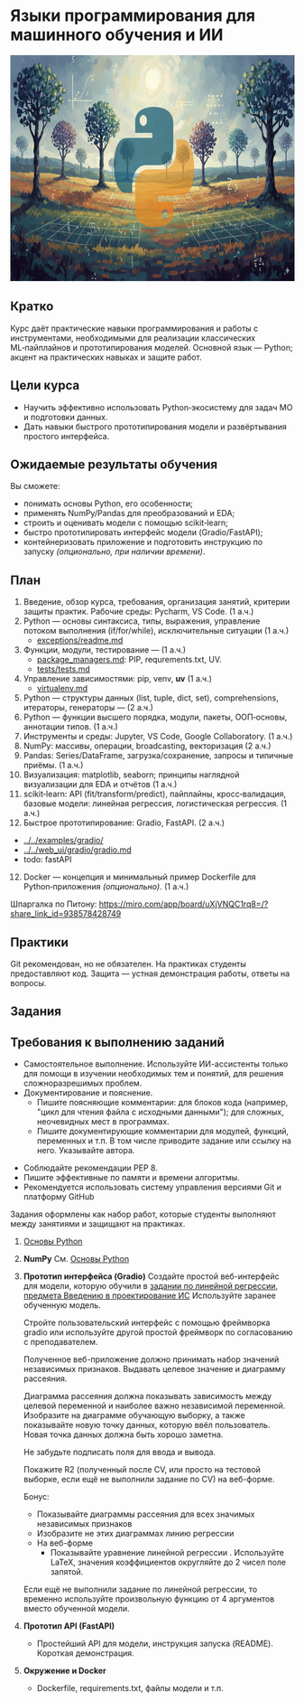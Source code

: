 # Языки программирования для машинного обучения и ИИ
<img src="splash.png" height = 400>


## Кратко

Курс даёт практические навыки программирования и работы с инструментами, необходимыми для реализации классических ML‑пайплайнов и прототипирования моделей. Основной язык — Python; акцент на практических навыках и защите работ.

## Цели курса

* Научить эффективно использовать Python‑экосистему для задач МО и подготовки данных.
* Дать навыки быстрого прототипирования модели и развёртывания простого интерфейса.

## Ожидаемые результаты обучения

Вы сможете:

* понимать основы Python, его особенности;
* применять NumPy/Pandas для преобразований и EDA;
* строить и оценивать модели с помощью scikit‑learn;
* быстро прототипировать интерфейс модели (Gradio/FastAPI);
* контейнеризовать приложение и подготовить инструкцию по запуску *(опционально, при наличии времени)*.


## План

1. Введение, обзор курса, требования, организация занятий, критерии защиты практик. Рабочие среды: Pycharm, VS Code. (1 а.ч.)
2. Python — основы синтаксиса, типы, выражения, управление потоком выполнения (if/for/while), исключительные ситуации (1 а.ч.)
   - [exceptions/readme.md](exceptions/readme.md)
2. Функции, модули, тестирование  — (1 а.ч.)
   - [package_managers.md](package_managers.md): PIP, requrements.txt, UV.
   - [tests/tests.md](tests/tests.md)
6. Управление зависимостями: pip, venv, **uv** (1 а.ч.)
   - [virtualenv.md](../../virtualenv.md)
3. Python — структуры данных (list, tuple, dict, set), comprehensions, итераторы, генераторы — (2 а.ч.)
4. Python — функции высшего порядка, модули, пакеты, ООП‑основы, аннотации типов. (1 а.ч.)
5. Инструменты и среды: Jupyter, VS Code, Google Collaboratory. (1 а.ч.)
7. NumPy: массивы, операции, broadcasting, векторизация (2 а.ч.)
8. Pandas: Series/DataFrame, загрузка/сохранение, запросы и типичные приёмы. (1 а.ч.)
9. Визуализация: matplotlib, seaborn; принципы наглядной визуализации для EDA и отчётов (1 а.ч.)
10. scikit‑learn: API (fit/transform/predict), пайплайны, кросс‑валидация, базовые модели: линейная регрессия, логистическая регрессия. (1 а.ч.)
11. Быстрое прототипирование: Gradio, FastAPI. (2 а.ч.)
   - [../../examples/gradio/](../../examples/gradio/)
   - [../../web_ui/gradio/gradio.md](../../web_ui/gradio/gradio.md)
   - todo: fastAPI
12. Docker — концепция и минимальный пример Dockerfile для Python‑приложения *(опционально)*. (1 а.ч.)

Шпаргалка по Питону: https://miro.com/app/board/uXjVNQC1rq8=/?share_link_id=938578428749


## Практики

Git рекомендован, но не обязателен. 
На практиках студенты предоставляют код. Защита — устная демонстрация работы, ответы на вопросы.


## Задания

## Требования к выполнению заданий
* Самостоятельное выполнение. Используйте ИИ-ассистенты только для помощи в изучении необходимых тем и понятий, для решения сложноразрешимых проблем.
* Документирование и пояснение. 
   - Пишите поясняющие комментарии: для блоков кода (например, "цикл для чтения файла с исходными данными"); для сложных, неочевидных мест в программах.
   - Пишите документирующие комментарии для модулей, функций, переменных и т.п. В том числе приводите задание или ссылку на него. Указывайте автора. 
- Соблюдайте рекомендации PEP 8.
- Пишите эффективные по памяти и времени алгоритмы.
- Рекомендуется использовать систему управления версиями Git и платформу GitHub

Задания оформлены как набор работ, которые студенты выполняют между занятиями и защищают на практиках.

1. [Основы Python](tasks/tasks_programming.md)
   

2. **NumPy**
См. [Основы Python](tasks/tasks_programming.md)


5. **Прототип интерфейса (Gradio)**
   Создайте простой веб-интерфейс для модели, которую обучили в [задании по линейной регрессии, предмета Введению в проектирование ИС](https://github.com/ivtipm/ML/blob/main/plans/AI_intro_2025/2025_ML_intro.md#%D0%BB%D0%B8%D0%BD%D0%B5%D0%B9%D0%BD%D0%B0%D1%8F-%D1%80%D0%B5%D0%B3%D1%80%D0%B5%D1%81%D1%81%D0%B8%D1%8F)
   Используйте заранее обученную модель. 

   Стройте пользовательский интерфейс с помощью фреймворка gradio или используйте другой простой фреймворк по согласованию с преподавателем.

   Полученное веб-приложение должно принимать набор значений независимых признаков. Выдавать целевое значение и диаграмму рассеяния. 
   
   Диаграмма рассеяния должна показывать зависимость между целевой переменной и наиболее важно независимой переменной. Изобразите на диаграмме обучающую выборку, а также показывайте новую точку данных, которую ввёл пользователь. Новая точка данных должна быть хорошо заметна.

   Не забудьте подписать поля для ввода и вывода.  

   Покажите R2 (полученный после CV, или просто на тестовой выборке, если ещё не выполнили задание по CV) на веб-форме.

   Бонус:
   - Показывайте диаграммы рассеяния для всех значимых независимых признаков
   - Изобразите не этих диаграммах линию регрессии
   - На веб-форме
      - Показывайте уравнение линейной регрессии . Используйте LaTeX, значения коэффициентов округляйте до 2 чисел поле запятой.

   Если ещё не выполнили задание по линейной регрессии, то временно используйте произвольную функцию от 4 аргументов вместо обученной модели.
   

6. **Прототип API (FastAPI)**

   * Простейший API для модели, инструкция запуска (README). Короткая демонстрация.


6. **Окружение и Docker**

   * Dockerfile, requirements.txt, файлы модели и т.п.